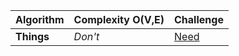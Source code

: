    
   Algorithm | Complexity O(V,E) | Challenge
--- | --- | ---
**Things** | _Don't_ | [Need](http://makeuseof.com)
